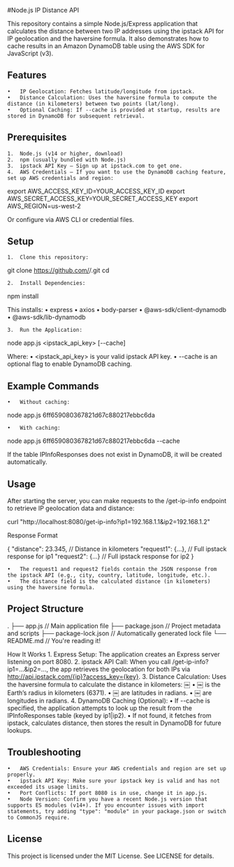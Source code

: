 #Node.js IP Distance API

This repository contains a simple Node.js/Express application that calculates the distance between two IP addresses using the ipstack API for IP geolocation and the haversine formula. It also demonstrates how to cache results in an Amazon DynamoDB table using the AWS SDK for JavaScript (v3).

## Features
	•	IP Geolocation: Fetches latitude/longitude from ipstack.
	•	Distance Calculation: Uses the haversine formula to compute the distance (in kilometers) between two points (lat/long).
	•	Optional Caching: If --cache is provided at startup, results are stored in DynamoDB for subsequent retrieval.

## Prerequisites
	1.	Node.js (v14 or higher, download)
	2.	npm (usually bundled with Node.js)
	3.	ipstack API Key – Sign up at ipstack.com to get one.
	4.	AWS Credentials – If you want to use the DynamoDB caching feature, set up AWS credentials and region:

export AWS_ACCESS_KEY_ID=YOUR_ACCESS_KEY_ID
export AWS_SECRET_ACCESS_KEY=YOUR_SECRET_ACCESS_KEY
export AWS_REGION=us-west-2

Or configure via AWS CLI or credential files.

## Setup
	1.	Clone this repository:

git clone https://github.com/<your-account>/<your-repo>.git
cd <your-repo>


	2.	Install Dependencies:

npm install

This installs:
	•	express
	•	axios
	•	body-parser
	•	@aws-sdk/client-dynamodb
	•	@aws-sdk/lib-dynamodb

	3.	Run the Application:

node app.js <ipstack_api_key> [--cache]

Where:
	•	<ipstack_api_key> is your valid ipstack API key.
	•	--cache is an optional flag to enable DynamoDB caching.

## Example Commands
	•	Without caching:

node app.js 6ff659080367821d67c880217ebbc6da


	•	With caching:

node app.js 6ff659080367821d67c880217ebbc6da --cache

If the table IPInfoResponses does not exist in DynamoDB, it will be created automatically.

## Usage

After starting the server, you can make requests to the /get-ip-info endpoint to retrieve IP geolocation data and distance:

curl "http://localhost:8080/get-ip-info?ip1=192.168.1.1&ip2=192.168.1.2"

Response Format

{
  "distance": 23.345,      // Distance in kilometers
  "request1": {...},       // Full ipstack response for ip1
  "request2": {...}        // Full ipstack response for ip2
}

	•	The request1 and request2 fields contain the JSON response from the ipstack API (e.g., city, country, latitude, longitude, etc.).
	•	The distance field is the calculated distance (in kilometers) using the haversine formula.

## Project Structure

.
├── app.js             // Main application file
├── package.json       // Project metadata and scripts
├── package-lock.json  // Automatically generated lock file
└── README.md          // You're reading it!

How It Works
	1.	Express Setup:
The application creates an Express server listening on port 8080.
	2.	ipstack API Call:
When you call /get-ip-info?ip1=...&ip2=..., the app retrieves the geolocation for both IPs via http://api.ipstack.com/{ip}?access_key={key}.
	3.	Distance Calculation:
Uses the haversine formula to calculate the distance in kilometers:
￼
	•	￼ is the Earth’s radius in kilometers (6371).
	•	￼ are latitudes in radians.
	•	￼ are longitudes in radians.
	4.	DynamoDB Caching (Optional):
	•	If --cache is specified, the application attempts to look up the result from the IPInfoResponses table (keyed by ip1|ip2).
	•	If not found, it fetches from ipstack, calculates distance, then stores the result in DynamoDB for future lookups.

## Troubleshooting
	•	AWS Credentials: Ensure your AWS credentials and region are set up properly.
	•	ipstack API Key: Make sure your ipstack key is valid and has not exceeded its usage limits.
	•	Port Conflicts: If port 8080 is in use, change it in app.js.
	•	Node Version: Confirm you have a recent Node.js version that supports ES modules (v14+). If you encounter issues with import statements, try adding "type": "module" in your package.json or switch to CommonJS require.

## License

This project is licensed under the MIT License. See LICENSE for details.